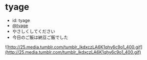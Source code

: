 # tyage

- id: tyage
- [@tyage](https://twitter.com/tyage)
- やさしくしてください
- 今日のご飯は納豆ご飯でした

![http://25.media.tumblr.com/tumblr_lkdxczLA6K1qhy6c9o1_400.gif](http://25.media.tumblr.com/tumblr_lkdxczLA6K1qhy6c9o1_400.gif)
